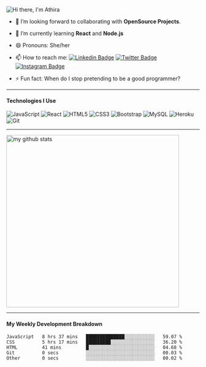  
<img src="https://raw.githubusercontent.com/athiratj/athiratj/master/assets/athira-banner.png" alt="Hi there, I'm Athira" />

- 🔭 I’m looking forward to collaborating with **OpenSource Projects**.
- 🌱 I’m currently learning **React** and **Node.js**
- 😄 Pronouns: She/her
- 📫 How to reach me:   [![Linkedin Badge](https://img.shields.io/badge/-athiratj-blue?style=flat&logo=Linkedin&logoColor=white&link=https://www.linkedin.com/in/athiratj/)](https://www.linkedin.com/in/athiratj/) 
[![Twitter Badge](https://img.shields.io/badge/-@athira_tj-1ca0f1?style=flat&labelColor=1ca0f1&logo=twitter&logoColor=white&link=https://twitter.com/athira_tj)](https://twitter.com/athira_tj)
[![Instagram Badge](https://img.shields.io/badge/-@_athira_tj-purple?style=flat&logo=instagram&logoColor=white&link=https://instagram.com/_athira_tj/)](https://instagram.com/_athira_tj)

- ⚡ Fun fact: When do I stop pretending to be a good programmer?

-------
#### Technologies I Use
![JavaScript](https://img.shields.io/badge/-JavaScript-black?style=flat-square&logo=javascript)
![React](https://img.shields.io/badge/-React-black?style=flat-square&logo=react)
![HTML5](https://img.shields.io/badge/-HTML5-E34F26?style=flat-square&logo=html5&logoColor=white)
![CSS3](https://img.shields.io/badge/-CSS3-1572B6?style=flat-square&logo=css3)
![Bootstrap](https://img.shields.io/badge/-Bootstrap-563D7C?style=flat-square&logo=bootstrap)
![MySQL](https://img.shields.io/badge/-MySQL-black?style=flat-square&logo=mysql)
![Heroku](https://img.shields.io/badge/-Heroku-430098?style=flat-square&logo=heroku)
![Git](https://img.shields.io/badge/-Git-black?style=flat-square&logo=git)

-------


<img src="https://github-readme-stats.vercel.app/api?username=athiratj&show_icons=true&hide_border=true" alt="my github stats" width="450"/>


-------

#### My Weekly Development Breakdown

<!--START_SECTION:waka-->
```text
JavaScript   8 hrs 37 mins   ██████████████░░░░░░░░░░░   59.07 % 
CSS          5 hrs 17 mins   █████████░░░░░░░░░░░░░░░░   36.20 % 
HTML         41 mins         █░░░░░░░░░░░░░░░░░░░░░░░░   04.68 % 
Git          0 secs          ░░░░░░░░░░░░░░░░░░░░░░░░░   00.03 % 
Other        0 secs          ░░░░░░░░░░░░░░░░░░░░░░░░░   00.02 %
```
<!--END_SECTION:waka-->

